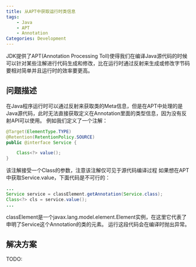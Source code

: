```yaml
---
title: 从APT中获取运行时类信息
tags:
    - Java
    - APT
    - Annotation
Categories: Development
---
```


JDK提供了APT(Annotation Processing Toll)使得我们在编译Java源代码的时候可以针对某些注解进行代码生成和修改，比在运行时通过反射来生成或修改字节码要相对简单并且运行时的效率要更高。

## 问题描述
在Java程序运行时可以通过反射来获取类的Meta信息，但是在APT中处理的是Java源代码，此时无法直接获取定义在Annotation里面的类型信息，因为没有反射API可以使用。
例如我们定义了一个注解：
``` java
@Target(ElementType.TYPE)
@Retention(RetentionPolicy.SOURCE)
public @interface Service {

    Class<?> value();
}
```
该注解接受一个Class的参数，注意该注解仅可见于源代码编译过程
如果想在APT中获取Service.value，下面代码是不可行的：
``` java
...
Service service = classElement.getAnnotation(Service.class);
Class<?> cls = service.value();
...
```
classElement是一个javax.lang.model.element.Element实例，在这里它代表了申明了Service这个Annotation的类的元素。
运行这段代码会在编译时抛出异常。

## 解决方案
TODO:

